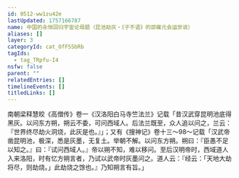 ```yaml
---
id: 0512-ww1zu42e
lastUpdated: 1757166787
name: 中国的永恒回归宇宙论母题（昆池劫灰・《子不语》的邵雍元会运世说）
aliases: []
layer: 3
categoryId: cat_OfFSSbRb
tagIds:
  - tag_TRpfu-I4
nsfw: false
parent: ""
relatedEntries: []
timelineEvents: []
titledLinks: []
---
```


南朝梁释慧皎《高僧传》卷一《汉洛阳白马寺竺法兰》记载「昔汉武穿昆明池底得黑灰。以问东方朔，朔云不委，可问西域人。后法兰既至，众人追以问之，兰云：『世界终尽劫火洞烧，此灰是也。』」；又有《搜神记》卷十三～98～记载「汉武帝凿昆明池，极深，悉是灰墨，无复土。举朝不解。以问东方朔。朔曰：『臣愚不足以知之。』曰：『试问西域人。』帝以朔不知，难以移问。至后汉明帝时，西域道人入来洛阳，时有忆方朔言者，乃试以武帝时灰墨问之。道人云：『经云：「天地大劫将尽，则劫烧。」此劫烧之馀也。』乃知朔言有旨。」